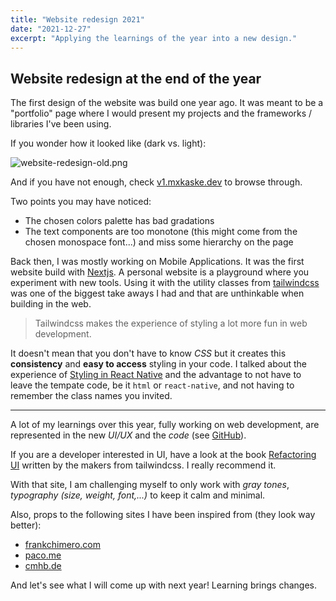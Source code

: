 ```yaml
---
title: "Website redesign 2021"
date: "2021-12-27"
excerpt: "Applying the learnings of the year into a new design."
---
```


## Website redesign at the end of the year

The first design of the website was build one year ago. It was meant to be a "portfolio" page where I would present my projects and the frameworks / libraries I've been using.

If you wonder how it looked like (dark vs. light):

![website-redesign-old.png](/assets/blog/website-redesign-old.png)

And if you have not enough, check [v1.mxkaske.dev](https://v1.mxkaske.dev) to browse through.

Two points you may have noticed:

- The chosen colors palette has bad gradations
- The text components are too monotone (this might come from the chosen monospace font...) and miss some hierarchy on the page

Back then, I was mostly working on Mobile Applications. It was the first website build with [Nextjs](https://nextjs.org). A personal website is a playground where you experiment with new tools. Using it with the utility classes from [tailwindcss](https://tailwindcss.com/) was one of the biggest take aways I had and that are unthinkable when building in the web.

> Tailwindcss makes the experience of styling a lot more fun in web development.

It doesn't mean that you don't have to know _CSS_ but it creates this **consistency** and **easy to access** styling in your code. I talked about the experience of [Styling in React Native](/writing/how-to-style-in-react-native-with-restyle) and the advantage to not have to leave the tempate code, be it `html` or `react-native`, and not having to remember the class names you invited.

---

A lot of my learnings over this year, fully working on web development, are represented in the new _UI/UX_ and the _code_ (see [GitHub](https://github.com/maximiliankaske/next-mxkaske)).

If you are a developer interested in UI, have a look at the book [Refactoring UI](https://www.refactoringui.com) written by the makers from tailwindcss. I really recommend it.

With that site, I am challenging myself to only work with _gray tones_, _typography (size, weight, font,...)_ to keep it calm and minimal.

Also, props to the following sites I have been inspired from (they look way better):

- [frankchimero.com](https://frankchimero.com)
- [paco.me](https://paco.me)
- [cmhb.de](https://cmhb.de)

And let's see what I will come up with next year! Learning brings changes.
